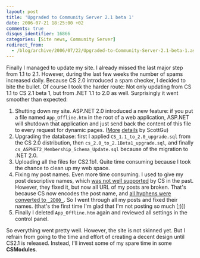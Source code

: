 ```yaml
---
layout: post
title: 'Upgraded to Community Server 2.1 beta 1'
date: 2006-07-21 18:25:00 +02
comments: true
disqus_identifier: 16866
categories: [Site news, Community Server]
redirect_from:
  - /blog/archive/2006/07/22/Upgraded-to-Community-Server-2.1-beta-1.aspx
---
```


Finally I managed to update my site. I already missed the last major step from 1.1 to 2.1. However, during the last few weeks the number of spams increased daily. Because CS 2.0 introduced a spam checker, I decided to bite the bullet. Of course I took the harder route: Not only updating from CS 1.1 to CS 2.1 beta 1, but from .NET 1.1 to 2.0 as well. Surprisingly it went smoother than expected:

1.  Shutting down my site. ASP.NET 2.0 introduced a new feature: if you put a file named `App_Offline.htm` in the root of a web application, ASP.NET will shutdown that application and just send back the content of this file to every request for dynamic pages. ([More](http://weblogs.asp.net/scottgu/archive/2005/10/06/426755.aspx) [details](http://weblogs.asp.net/scottgu/archive/2006/04/09/442332.aspx) by ScottGu)
2.  Upgrading the database: first I applied `CS_1.1_to_2.0_upgrade.sql` from the CS 2.0 distribution, then `cs_2.0_to_2.1Beta1_upgrade.sql`, and finally `cs_ASPNET2_Membership_Schema_Update.sql` because of the migration to .NET 2.0.
3.  Uploading all the files for CS2.1b1. Quite time consuming because I took the chance to clean up my web space.
4.  Fixing my post names. Even more time consuming. I used to give my post descriptive names, which [was not well supported](/archive/2005/10/02/using-hyphens-in-post-names/) by CS in the past. However, they fixed it, but now all URL of my posts are broken. That's because CS now encodes the post name, and [all hyphens were converted to `_2D00_`](http://communityserver.org/forums/thread/538926.aspx). So I went through all my posts and fixed their names. (that's the first time I'm glad that I'm not posting so much [;)])
5.  Finally I deleted `App_Offline.htm` again and reviewed all settings in the control panel.

So everything went pretty well. However, the site is not skinned yet. But I refrain from going to the time and effort of creating a decent design until CS2.1 is released. Instead, I'll invest some of my spare time in some **CSModules**.
